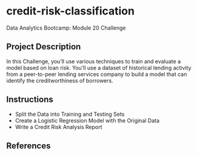 # credit-risk-classification
Data Analytics Bootcamp: Module 20 Challenge

## Project Description
In this Challenge, you’ll use various techniques to train and evaluate a model based on loan risk. You’ll use a dataset of historical lending activity from a peer-to-peer lending services company to build a model that can identify the creditworthiness of borrowers.

## Instructions
* Split the Data into Training and Testing Sets
* Create a Logistic Regression Model with the Original Data
* Write a Credit Risk Analysis Report

## References
